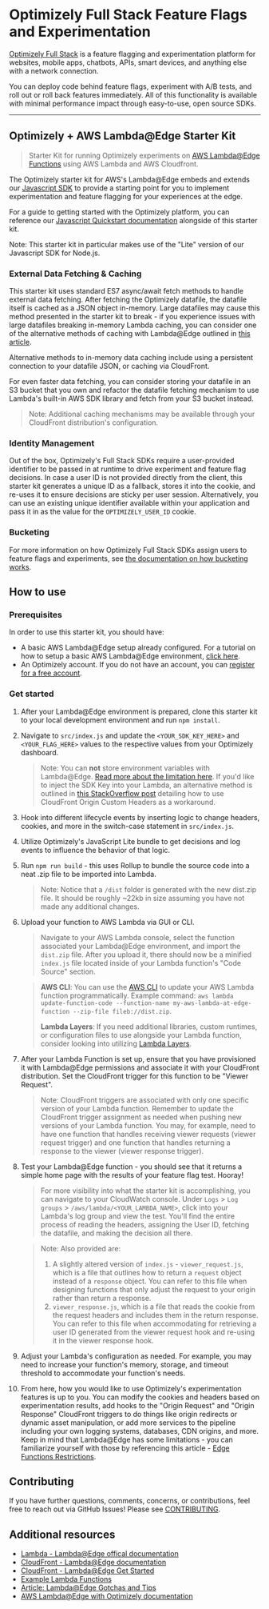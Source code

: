 # Optimizely Full Stack Feature Flags and Experimentation

[Optimizely Full Stack](https://docs.developers.optimizely.com/experimentation/v4.0.0-full-stack/docs) is a feature flagging and experimentation platform for websites, mobile apps, chatbots, APIs, smart devices, and anything else with a network connection.

You can deploy code behind feature flags, experiment with A/B tests, and roll out or roll back features immediately. All of this functionality is available with minimal performance impact through easy-to-use, open source SDKs.

---

## Optimizely + AWS Lambda@Edge Starter Kit

> Starter Kit for running Optimizely experiments on [AWS Lambda@Edge Functions](https://aws.amazon.com/lambda/edge/) using AWS Lambda and AWS Cloudfront.

The Optimizely starter kit for AWS's Lambda@Edge embeds and extends our [Javascript SDK](https://docs.developers.optimizely.com/experimentation/v4.0.0-full-stack/docs/javascript-node-sdk) to provide a starting point for you to implement experimentation and feature flagging for your experiences at the edge. 

For a guide to getting started with the Optimizely platform, you can reference our [Javascript Quickstart documentation](https://docs.developers.optimizely.com/experimentation/v4.0.0-full-stack/docs/javascript-node-quickstart) alongside of this starter kit.

Note: This starter kit in particular makes use of the "Lite" version of our Javascript SDK for Node.js.

### External Data Fetching & Caching

This starter kit uses standard ES7 async/await fetch methods to handle external data fetching. After fetching the Optimizely datafile, the datafile itself is cached as a JSON object in-memory. Large datafiles may cause this method presented in the starter kit to break - if you experience issues with large datafiles breaking in-memory Lambda caching, you can consider one of the alternative methods of caching with Lambda@Edge outlined in [this article](https://aws.amazon.com/blogs/networking-and-content-delivery/leveraging-external-data-in-lambdaedge/).

Alternative methods to in-memory data caching include using a persistent connection to your datafile JSON, or caching via CloudFront.

For even faster data fetching, you can consider storing your datafile in an S3 bucket that you own and refactor the datafile fetching mechanism to use Lambda's built-in AWS SDK library and fetch from your S3 bucket instead.

> Note: Additional caching mechanisms may be available through your CloudFront distribution's configuration.

### Identity Management

Out of the box, Optimizely's Full Stack SDKs require a user-provided identifier to be passed in at runtime to drive experiment and feature flag decisions. In case a user ID is not provided directly from the client, this starter kit generates a unique ID as a fallback, stores it into the cookie, and re-uses it to ensure decisions are sticky per user session. Alternatively, you can use an existing unique identifier available within your application and pass it in as the value for the `OPTIMIZELY_USER_ID` cookie.

### Bucketing
For more information on how Optimizely Full Stack SDKs assign users to feature flags and experiments, see [the documentation on how bucketing works](https://docs.developers.optimizely.com/experimentation/v4.0.0-full-stack/docs/how-bucketing-works). 


## How to use

### Prerequisites
In order to use this starter kit, you should have:

   - A basic AWS Lambda@Edge setup already configured. For a tutorial on how to setup a basic AWS Lambda@Edge environment, [click here](https://docs.aws.amazon.com/AmazonCloudFront/latest/DeveloperGuide/lambda-edge-how-it-works-tutorial.html).
   - An Optimizely account. If you do not have an account, you can [register for a free account](https://www.optimizely.com/products/intelligence/full-stack-experimentation/).

### Get started
1. After your Lambda@Edge environment is prepared, clone this starter kit to your local development environment and run `npm install`.

2. Navigate to `src/index.js` and update the `<YOUR_SDK_KEY_HERE>` and `<YOUR_FLAG_HERE>` values to the respective values from your Optimizely dashboard.

   > Note: You can **not** store environment variables with Lambda@Edge. [Read more about the limitation here](https://docs.aws.amazon.com/AmazonCloudFront/latest/DeveloperGuide/edge-functions-restrictions.html#lambda-requirements-lambda-function-configuration). If you'd like to inject the SDK Key into your Lambda, an alternative method is outlined in [this StackOverflow post](https://stackoverflow.com/questions/54828808/aws-lambdaedge-nodejs-environment-variables-are-not-supported) detailing how to use CloudFront Origin Custom Headers as a workaround.

3. Hook into different lifecycle events by inserting logic to change headers, cookies, and more in the switch-case statement in `src/index.js`.

4. Utilize Optimizely's JavaScript Lite bundle to get decisions and log events to influence the behavior of that logic.

5. Run `npm run build` - this uses Rollup to bundle the source code into a neat .zip file to be imported into Lambda.

   > Note: Notice that a `/dist` folder is generated with the new dist.zip file. It should be roughly ~22kb in size assuming you have not made any additional changes.

6. Upload your function to AWS Lambda via GUI or CLI.

   > Navigate to your AWS Lambda console, select the function associated your Lambda@Edge environment, and import the `dist.zip` file. After you upload it, there should now be a minified `index.js` file located inside of your Lambda function's "Code Source" section.

   > **AWS CLI**: You can use the [AWS CLI](https://docs.aws.amazon.com/cli/latest/userguide/getting-started-install.html) to update your AWS Lambda function programmatically. Example command: `aws lambda update-function-code --function-name my-aws-lambda-at-edge-function --zip-file fileb://dist.zip`.
   >
   > **Lambda Layers**: If you need additional libraries, custom runtimes, or configuration files to use alongside your Lambda function, consider looking into utilizing [Lambda Layers](https://docs.aws.amazon.com/lambda/latest/dg/invocation-layers.html).

7. After your Lambda Function is set up, ensure that you have provisioned it with Lambda@Edge permissions and associate it with your CloudFront distribution. Set the CloudFront trigger for this function to be "Viewer Request".

   > Note: CloudFront triggers are associated with only one specific version of your Lambda function. Remember to update the CloudFront trigger assignment as needed when pushing new versions of your Lambda function. You may, for example, need to have one function that handles receiving viewer requests (viewer request trigger) and one function that handles returning a response to the viewer (viewer response trigger).

8. Test your Lambda@Edge function - you should see that it returns a simple home page with the results of your feature flag test. Hooray!

   > For more visibility into what the starter kit is accomplishing, you can navigate to your CloudWatch console. Under `Logs` > `Log groups` > `/aws/lambda/<YOUR_LAMBDA_NAME>`, click into your Lambda's log group and view the test. You'll find the entire process of reading the headers, assigning the User ID, fetching the datafile, and making the decision all there.

   > Note: Also provided are:
   >
   > 1. A slightly altered version of `index.js` - `viewer_request.js`, which is a file that outlines how to return a `request` object instead of a `response` object. You can refer to this file when designing functions that only adjust the request to your origin rather than return a response.
   > 2. `viewer_response.js`, which is a file that reads the cookie from the request headers and includes them in the return response. You can refer to this file when accommodating for retrieving a user ID generated from the viewer request hook and re-using it in the viewer response hook.

9. Adjust your Lambda's configuration as needed. For example, you may need to increase your function's memory, storage, and timeout threshold to accommodate your function's needs.

10. From here, how you would like to use Optimizely's experimentation features is up to you. You can modify the cookies and headers based on experimentation results, add hooks to the "Origin Request" and "Origin Response" CloudFront triggers to do things like origin redirects or dynamic asset manipulation, or add more services to the pipeline including your own logging systems, databases, CDN origins, and more. Keep in mind that Lambda@Edge has some limitations - you can familiarize yourself with those by referencing this article - [Edge Functions Restrictions](https://docs.aws.amazon.com/AmazonCloudFront/latest/DeveloperGuide/edge-functions-restrictions.html).


## Contributing
If you have further questions, comments, concerns, or contributions, feel free to reach out via GitHub Issues! Please see [CONTRIBUTING](CONTRIBUTING.md).


## Additional resources

- [Lambda - Lambda@Edge offical documentation](https://docs.aws.amazon.com/lambda/latest/dg/lambda-edge.html)
- [CloudFront - Lambda@Edge documentation](https://docs.aws.amazon.com/AmazonCloudFront/latest/DeveloperGuide/lambda-at-the-edge.html)
- [CloudFront - Lambda@Edge Get Started](https://docs.aws.amazon.com/AmazonCloudFront/latest/DeveloperGuide/lambda-edge-how-it-works.html)
- [Example Lambda Functions](https://docs.aws.amazon.com/AmazonCloudFront/latest/DeveloperGuide/lambda-examples.html)
- [Article: Lambda@Edge Gotchas and Tips](https://medium.com/@mnylen/lambda-edge-gotchas-and-tips-93083f8b4152)
- [AWS Lambda@Edge with Optimizely documentation](https://docs.developers.optimizely.com/experimentation/v4.0.0-full-stack/docs/lambda)
